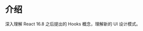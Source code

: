 <!--
 * @Author: your name
 * @Date: 2020-08-01 09:44:17
 * @LastEditTime: 2020-08-01 09:45:18
 * @LastEditors: Please set LastEditors
 * @Description: In User Settings Edit
 * @FilePath: /react-hooks/README.md
-->

# 介绍

深入理解 React 16.8 之后提出的 Hooks 概念，理解新的 UI 设计模式。
